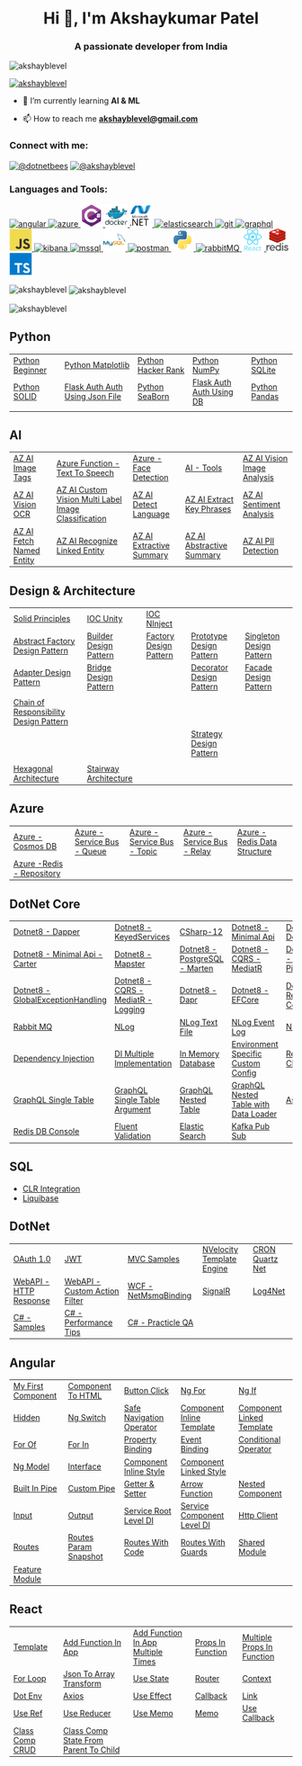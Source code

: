 <h1 align="center">Hi 👋, I'm Akshaykumar Patel</h1>
<h3 align="center">A passionate developer from India</h3>

<p align="left"> <img src="https://komarev.com/ghpvc/?username=akshayblevel&label=Profile%20views&color=0e75b6&style=flat" alt="akshayblevel" /> </p>

<p align="left"> <a href="https://github.com/ryo-ma/github-profile-trophy"><img src="https://github-profile-trophy.vercel.app/?username=akshayblevel&row=1&column=8" alt="akshayblevel" /></a> </p>

- 🌱 I’m currently learning **AI & ML**

- 📫 How to reach me **akshayblevel@gmail.com**

<h3 align="left">Connect with me:</h3>
<p align="left">
<a href="https://hashnode.com/@dotnetbees" target="blank"><img align="center" src="https://raw.githubusercontent.com/rahuldkjain/github-profile-readme-generator/master/src/images/icons/Social/hashnode.svg" alt="@dotnetbees" height="30" width="40" /></a>
<a href="https://www.hackerrank.com/profile/akshayblevel" target="blank"><img align="center" src="https://raw.githubusercontent.com/rahuldkjain/github-profile-readme-generator/master/src/images/icons/Social/hackerrank.svg" alt="@akshayblevel" height="30" width="40" /></a>
</p>

<h3 align="left">Languages and Tools:</h3>
<p align="left"> <a href="https://angular.io" target="_blank" rel="noreferrer"> <img src="https://angular.io/assets/images/logos/angular/angular.svg" alt="angular" width="40" height="40"/> </a> <a href="https://azure.microsoft.com/en-in/" target="_blank" rel="noreferrer"> <img src="https://www.vectorlogo.zone/logos/microsoft_azure/microsoft_azure-icon.svg" alt="azure" width="40" height="40"/> </a> <a href="https://www.w3schools.com/cs/" target="_blank" rel="noreferrer"> <img src="https://raw.githubusercontent.com/devicons/devicon/master/icons/csharp/csharp-original.svg" alt="csharp" width="40" height="40"/> </a> <a href="https://www.docker.com/" target="_blank" rel="noreferrer"> <img src="https://raw.githubusercontent.com/devicons/devicon/master/icons/docker/docker-original-wordmark.svg" alt="docker" width="40" height="40"/> </a> <a href="https://dotnet.microsoft.com/" target="_blank" rel="noreferrer"> <img src="https://raw.githubusercontent.com/devicons/devicon/master/icons/dot-net/dot-net-original-wordmark.svg" alt="dotnet" width="40" height="40"/> </a> <a href="https://www.elastic.co" target="_blank" rel="noreferrer"> <img src="https://www.vectorlogo.zone/logos/elastic/elastic-icon.svg" alt="elasticsearch" width="40" height="40"/> </a>  <a href="https://git-scm.com/" target="_blank" rel="noreferrer"> <img src="https://www.vectorlogo.zone/logos/git-scm/git-scm-icon.svg" alt="git" width="40" height="40"/> </a> <a href="https://graphql.org" target="_blank" rel="noreferrer"> <img src="https://www.vectorlogo.zone/logos/graphql/graphql-icon.svg" alt="graphql" width="40" height="40"/> </a> <a href="https://developer.mozilla.org/en-US/docs/Web/JavaScript" target="_blank" rel="noreferrer"> <img src="https://raw.githubusercontent.com/devicons/devicon/master/icons/javascript/javascript-original.svg" alt="javascript" width="40" height="40"/> </a> <a href="https://www.elastic.co/kibana" target="_blank" rel="noreferrer"> <img src="https://www.vectorlogo.zone/logos/elasticco_kibana/elasticco_kibana-icon.svg" alt="kibana" width="40" height="40"/> </a>  <a href="https://www.microsoft.com/en-us/sql-server" target="_blank" rel="noreferrer"> <img src="https://www.svgrepo.com/show/303229/microsoft-sql-server-logo.svg" alt="mssql" width="40" height="40"/> </a> <a href="https://www.mysql.com/" target="_blank" rel="noreferrer"> <img src="https://raw.githubusercontent.com/devicons/devicon/master/icons/mysql/mysql-original-wordmark.svg" alt="mysql" width="40" height="40"/> </a> <a href="https://postman.com" target="_blank" rel="noreferrer"> <img src="https://www.vectorlogo.zone/logos/getpostman/getpostman-icon.svg" alt="postman" width="40" height="40"/> </a> <a href="https://www.python.org" target="_blank" rel="noreferrer"> <img src="https://raw.githubusercontent.com/devicons/devicon/master/icons/python/python-original.svg" alt="python" width="40" height="40"/> </a> <a href="https://www.rabbitmq.com" target="_blank" rel="noreferrer"> <img src="https://www.vectorlogo.zone/logos/rabbitmq/rabbitmq-icon.svg" alt="rabbitMQ" width="40" height="40"/> </a> <a href="https://reactjs.org/" target="_blank" rel="noreferrer"> <img src="https://raw.githubusercontent.com/devicons/devicon/master/icons/react/react-original-wordmark.svg" alt="react" width="40" height="40"/> </a> <a href="https://redis.io" target="_blank" rel="noreferrer"> <img src="https://raw.githubusercontent.com/devicons/devicon/master/icons/redis/redis-original-wordmark.svg" alt="redis" width="40" height="40"/> </a> <a href="https://www.typescriptlang.org/" target="_blank" rel="noreferrer"> <img src="https://raw.githubusercontent.com/devicons/devicon/master/icons/typescript/typescript-original.svg" alt="typescript" width="40" height="40"/> </a> </p>

<p><img align="left" src="https://github-readme-stats.vercel.app/api/top-langs?username=akshayblevel&show_icons=true&locale=en&layout=compact" alt="akshayblevel" /></p>

<p>&nbsp;<img align="center" src="https://github-readme-stats.vercel.app/api?username=akshayblevel&show_icons=true&locale=en" alt="akshayblevel" /></p>

<p><img align="center" src="https://github-readme-streak-stats.herokuapp.com/?user=akshayblevel&" alt="akshayblevel" /></p>

## Python
|    |   |    |    |   |
| ------------- | -------------- |-------------- |-------------- |-------------- |
| [Python Beginner](https://github.com/akshayblevel/Python-Beginner) | [Python Matplotlib](https://github.com/akshayblevel/Python-Matplotlib) | [Python Hacker Rank](https://github.com/akshayblevel/Python-HackerRank) | [Python NumPy](https://github.com/akshayblevel/Python-Numpy)| [Python SQLite](https://github.com/akshayblevel/Python-SQLite) | 
| [Python SOLID](https://github.com/akshayblevel/Python-SOLID) |[Flask Auth Auth Using Json File](https://github.com/akshayblevel/Flask-AuthAuthUsingJsonFile)| [Python SeaBorn](https://github.com/akshayblevel/Python-SeaBorn) | [Flask Auth Auth Using DB](https://github.com/akshayblevel/Flask-AuthAuthUsingDB)| [Python Pandas](https://github.com/akshayblevel/Python-Pandas) |
|    |   |    |    |   |

## AI
|    |  |  |  |   |
| ------------- | ------------- | ------------- | ------------- | ------------- |
|  [AZ AI Image Tags](https://github.com/akshayblevel/AZ-AI-ImageTags) | [Azure Function - Text To Speech](https://github.com/akshayblevel/AZ-FN-TextToSpeech) | [Azure - Face Detection](https://github.com/akshayblevel/AZ-FaceDetection) | [AI - Tools](https://github.com/akshayblevel/AI-Tools) | [AZ AI Vision Image Analysis](https://github.com/akshayblevel/AZ-AI-ImageAnalysis)  |
|  [AZ AI Vision OCR](https://github.com/akshayblevel/AZ-AI-OCR)  | [AZ AI Custom Vision Multi Label Image Classification](https://github.com/akshayblevel/AZ-AI-CustomVision-MultiLabelImageClassification) | [AZ AI Detect Language](https://github.com/akshayblevel/AZ-AI-Language-DetectLanguage) | [AZ AI Extract Key Phrases](https://github.com/akshayblevel/AZ-AI-Language-KeyPhrases)  | [AZ AI Sentiment Analysis](https://github.com/akshayblevel/AZ-AI-Language-SentimentAnalysis)  |
| [AZ AI Fetch Named Entity](https://github.com/akshayblevel/AZ-AI-Language-NamedEntity)   | [AZ AI Recognize Linked Entity](https://github.com/akshayblevel/AZ-AI-Language-LinkedEntity)  | [AZ AI Extractive Summary](https://github.com/akshayblevel/AZ-AI-Language-ExtractiveSummary)  | [AZ AI Abstractive Summary](https://github.com/akshayblevel/AZ-AI-Language-AbstractiveSummary) | [AZ AI PII Detection](https://github.com/akshayblevel/AZ-AI-Language-PiiDetection)  |

## Design & Architecture
|    |  |  |  |   |
| ------------- | ------------- | ------------- | ------------- | ------------- |
| [Solid Principles](https://github.com/akshayblevel/SOLID)   | [IOC Unity](https://github.com/akshayblevel/IOC-Unity) | [IOC NInject](https://github.com/akshayblevel/IOC-NInject) |  |  |
| [Abstract Factory Design Pattern](https://github.com/akshayblevel/AbstractFactory-Design-Pattern)   | [Builder Design Pattern](https://github.com/akshayblevel/Builder-Design-Pattern)  | [Factory Design Pattern](https://github.com/akshayblevel/Factory-Design-Pattern) | [Prototype Design Pattern](https://github.com/akshayblevel/Prototype-Design-Pattern)  | [Singleton Design Pattern](https://github.com/akshayblevel/Singleton-Design-Pattern) |
| [Adapter Design Pattern](https://github.com/akshayblevel/Adapter-Design-Pattern) | [Bridge Design Pattern](https://github.com/akshayblevel/Bridge-Design-Pattern) | | [Decorator Design Pattern](https://github.com/akshayblevel/Decorator-Design-Pattern) | [Facade Design Pattern](https://github.com/akshayblevel/Facade-Design-Pattern) |
|  |  |  |   |   |
| [Chain of Responsibility Design Pattern](https://github.com/akshayblevel/ChainOfResponsibility-Design-Pattern)   |  |  |   |   |
|  |  |  | [Strategy Design Pattern](https://github.com/akshayblevel/Strategy-Design-Pattern)  |  |
|  |  |  |   |   |
| [Hexagonal Architecture](https://github.com/akshayblevel/Hexagonal-Architecture) | [Stairway Architecture](https://github.com/akshayblevel/Stairway-Architecture)| | | |


## Azure
|    |  |  |  |   |
| ------------- | ------------- | ------------- | ------------- | ------------- |
| [Azure - Cosmos DB](https://github.com/akshayblevel/Azure-CosmosDB) |[Azure - Service Bus - Queue](https://github.com/akshayblevel/Azure-ServiceBus-Queue) | [Azure - Service Bus - Topic](https://github.com/akshayblevel/Azure-ServiceBus-Topic) | [Azure - Service Bus - Relay](https://github.com/akshayblevel/Azure-ServiceBus-Relay) | [Azure - Redis Data Structure](https://github.com/akshayblevel/AZ-Redis-DataStructure)  | 
| [Azure -Redis - Repository](https://github.com/akshayblevel/AZ-Redis-Repository) |  |  |  |  |


## DotNet Core
|    |  |  |  |   |
| ------------- | ------------- | ------------- | ------------- | ------------- |
| [Dotnet8 - Dapper](https://github.com/akshayblevel/DotNet8-Dapper) | [Dotnet8 - KeyedServices](https://github.com/akshayblevel/Dotnet8-KeyedServices) | [CSharp-12](https://github.com/akshayblevel/CSharp12) | [Dotnet8 - Minimal Api](https://github.com/akshayblevel/Dotnet8-MinimalApi) | [Dotnet8 - DockerProfile](https://github.com/akshayblevel/Dotnet8-DockerProfile) |
|[Dotnet8 - Minimal Api - Carter](https://github.com/akshayblevel/Dotnet8-MinimalApi-Carter)  | [Dotnet8 - Mapster](https://github.com/akshayblevel/Dotnet8-Mapster) | [Dotnet8 - PostgreSQL - Marten](https://github.com/akshayblevel/Dotnet8-PostgreSQL-Marten) | [Dotnet8 - CQRS - MediatR](https://github.com/akshayblevel/Dotnet8-CQRS-MediatR) | [Dotnet8 - CQRS - MediatR - PipelineBehavior](https://github.com/akshayblevel/Dotnet8-CQRS-MediatR-PipelineBehavior) |
| [Dotnet8 - GlobalExceptionHandling](https://github.com/akshayblevel/Dotnet8-GlobalExceptionHandling)  | [Dotnet8 - CQRS - MediatR - Logging](https://github.com/akshayblevel/Dotnet8-CQRS-MediatR-Logging) | [Dotnet8 - Dapr](https://github.com/akshayblevel/Dotnet8-Dapr) | [Dotnet8 - EFCore](https://github.com/akshayblevel/Dotnet8-EFCore) | [Dotnet8 - Api Response Compression](https://github.com/akshayblevel/Dotnet8-ApiResponseCompression) |
| [Rabbit MQ](https://github.com/akshayblevel/Core-RabbitMQ-Basic) | [NLog](https://github.com/akshayblevel/Core-NLog) | [NLog Text File](https://github.com/akshayblevel/Core-NLog-TextFile) | [NLog Event Log](https://github.com/akshayblevel/Core-NLog-EventLog) | [NLog Rabbit MQ](https://github.com/akshayblevel/Core-NLog-RabbitMQ) | 
| [Dependency Injection](https://github.com/akshayblevel/Core-DependencyInjection) | [DI Multiple Implementation](https://github.com/akshayblevel/Core-DI-MultipleImplementation) | [In Memory Database](https://github.com/akshayblevel/Core-InMemoryDatabase) | [Environment Specific Custom Config](https://github.com/akshayblevel/Core-EnvironmentSpecificCustomConfig) | [Reload On Change Config](https://github.com/akshayblevel/Core-ReloadOnChangeConfig) | 
| [GraphQL Single Table](https://github.com/akshayblevel/Core-GraphQL-SingleTable) | [GraphQL Single Table Argument](https://github.com/akshayblevel/Core-GraphQL-SingleTableArgument) | [GraphQL Nested Table](https://github.com/akshayblevel/Core-GraphQL-NestedTable) | [GraphQL Nested Table with Data Loader](https://github.com/akshayblevel/Core-GraphQL-NestedTableDataLoader) | [Async API](https://github.com/akshayblevel/Core-AsyncAPI) | 
| [Redis DB Console](https://github.com/akshayblevel/Core-RedisDBConsole) | [Fluent Validation](https://github.com/akshayblevel/Core-FluentValidation) | [Elastic Search](https://github.com/akshayblevel/Core-GraphQL-ElasticSearch) | [Kafka Pub Sub](https://github.com/akshayblevel/Core-Kafka-PubSub) |  | 

## SQL
* [CLR Integration](https://github.com/akshayblevel/SQL-CLR-Integration)
* [Liquibase](https://github.com/akshayblevel/Liquibase)

## DotNet
|    |  |  |  |   |
| ------------- | ------------- | ------------- | ------------- | ------------- |
|[OAuth 1.0](https://github.com/akshayblevel/OAuth-1.0)  |[JWT](https://github.com/akshayblevel/JWT)  |[MVC Samples](https://github.com/akshayblevel/MVC-Samples)  |[NVelocity Template Engine](https://github.com/akshayblevel/NVelocity-Template-Engine)  |[CRON Quartz Net](https://github.com/akshayblevel/CRON-Quartz.Net)  |
|[WebAPI - HTTP Response](https://github.com/akshayblevel/WebAPI-HTTPResponseMessage)  |[WebAPI - Custom Action Filter](https://github.com/akshayblevel/WebAPI-CustomActionFilter)  |[WCF - NetMsmqBinding](https://github.com/akshayblevel/WCF-NetMsmqBinding)  |[SignalR]()  |[Log4Net]()  |
|[C# - Samples](https://github.com/akshayblevel/CSharp-Samples)  |[C# - Performance Tips](https://github.com/akshayblevel/CSharp-PerformanceTips)  |[C# - Practicle QA](https://github.com/akshayblevel/CSharp-PracticalQA)  |  |  |


## Angular
|    |  |  |  |   |
| ------------- | ------------- | ------------- | ------------- | ------------- |
| [My First Component](https://github.com/akshayblevel/angular-myfirstcomponent) | [Component To HTML](https://github.com/akshayblevel/angular-componenttohtml) | [Button Click](https://github.com/akshayblevel/angular-buttonclick) | [Ng For](https://github.com/akshayblevel/angular-ngfor) | [Ng If](https://github.com/akshayblevel/angular-ngif) |
| [Hidden](https://github.com/akshayblevel/angular-hidden) | [Ng Switch](https://github.com/akshayblevel/angular-ngswitch) | [Safe Navigation Operator](https://github.com/akshayblevel/angular-safenavigationoperator) | [Component Inline Template](https://github.com/akshayblevel/angular-componentinlinetemplate) | [Component Linked Template](https://github.com/akshayblevel/angular-componentlinkedtemplate) |
| [For Of](https://github.com/akshayblevel/angular-forof) | [For In](https://github.com/akshayblevel/angular-forin) | [Property Binding](https://github.com/akshayblevel/angular-propertybinding) | [Event Binding](https://github.com/akshayblevel/angular-eventbinding) | [Conditional Operator](https://github.com/akshayblevel/angular-conditionaloperator) |
| [Ng Model](https://github.com/akshayblevel/angular-ngmodel) | [Interface](https://github.com/akshayblevel/angular-interface) | [Component Inline Style](https://github.com/akshayblevel/angular-componentinlinestyle) | [Component Linked Style](https://github.com/akshayblevel/angular-componentlinkedstyle) |  |
| [Built In Pipe](https://github.com/akshayblevel/angular-builtinpipe) | [Custom Pipe](https://github.com/akshayblevel/angular-custompipe) | [Getter & Setter](https://github.com/akshayblevel/angular-getterandsetter) | [Arrow Function](https://github.com/akshayblevel/angular-arrowfunction) | [Nested Component](https://github.com/akshayblevel/angular-nestedcomponent) |
| [Input](https://github.com/akshayblevel/angular--input) | [Output](https://github.com/akshayblevel/angular--output) | [Service Root Level DI](https://github.com/akshayblevel/angular-servicerootleveldi) | [Service Component Level DI](https://github.com/akshayblevel/angular-servicecomponentleveldi) | [Http Client](https://github.com/akshayblevel/angular-httpclient) |
| [Routes](https://github.com/akshayblevel/angular-routes) | [Routes Param Snapshot](https://github.com/akshayblevel/angular-routesparamsnapshot) | [Routes With Code](https://github.com/akshayblevel/angular-routeswithcode) | [Routes With Guards](https://github.com/akshayblevel/angular-routeswithguards) | [Shared Module](https://github.com/akshayblevel/angular-sharedmodule) |
| [Feature Module](https://github.com/akshayblevel/angular-featuremodule) | | | | |

## React
|    |  |  |  |   |
| ------------- | ------------- | ------------- | ------------- | ------------- |
| [Template](https://github.com/akshayblevel/react-ts-template) | [Add Function In App](https://github.com/akshayblevel/react-ts-addfuninapp) | [Add Function In App Multiple Times](https://github.com/akshayblevel/react-ts-addfuninappmultipletimes) | [Props In Function](https://github.com/akshayblevel/react-ts-propsinfun) | [Multiple Props In Function](https://github.com/akshayblevel/react-ts-multiplepropsinfun) |
| [For Loop](https://github.com/akshayblevel/react-ts-forloop) | [Json To Array Transform](https://github.com/akshayblevel/react-ts-jsontoarraytransform) | [Use State](https://github.com/akshayblevel/react-ts-usestate) | [Router](https://github.com/akshayblevel/react-ts-router) | [Context](https://github.com/akshayblevel/react-ts-context) |
| [Dot Env](https://github.com/akshayblevel/react-ts-dotenv) | [Axios](https://github.com/akshayblevel/react-ts-axios) | [Use Effect](https://github.com/akshayblevel/react-ts-useeffect) | [Callback](https://github.com/akshayblevel/react-ts-callback) | [Link](https://github.com/akshayblevel/react-ts-link) |
| [Use Ref](https://github.com/akshayblevel/react-ts-useref) | [Use Reducer](https://github.com/akshayblevel/react-ts-usereducer) | [Use Memo](https://github.com/akshayblevel/react-ts-usememo) | [Memo](https://github.com/akshayblevel/react-ts-memo) | [Use Callback](https://github.com/akshayblevel/react-ts-usecallback) |
| [Class Comp CRUD](https://github.com/akshayblevel/react-ts-classcomp-crud) | [Class Comp State From Parent To Child](https://github.com/akshayblevel/react-ts-classcomp-statefromparenttochild) | []() | []() | []() |
